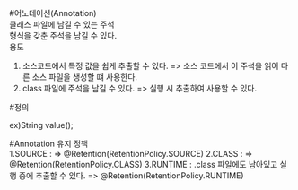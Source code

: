 #어노테이션(Annotation)  
클래스 파일에 남길 수 있는 주석  
형식을 갖춘 주석을 남길 수 있다.  
용도  
1. 소스코드에서 특정 값을 쉽게 추출할 수 있다. => 소스 코드에서 이 주석을 읽어 다른 소스 파일을 생성할 떄 사용한다.  
2. class 파일에 주석을 남길 수 있다. => 실행 시 추출하여 사용할 수 있다.  

#정의  

ex)String value();  

#Annotation 유지 정책  
1.SOURCE : => @Retention(RetentionPolicy.SOURCE)
2.CLASS : => @Retention(RetentionPolicy.CLASS)
3.RUNTIME : .class 파일에도 남아있고 실행 중에 추출할 수 있다. => @Retention(RetentionPolicy.RUNTIME)


